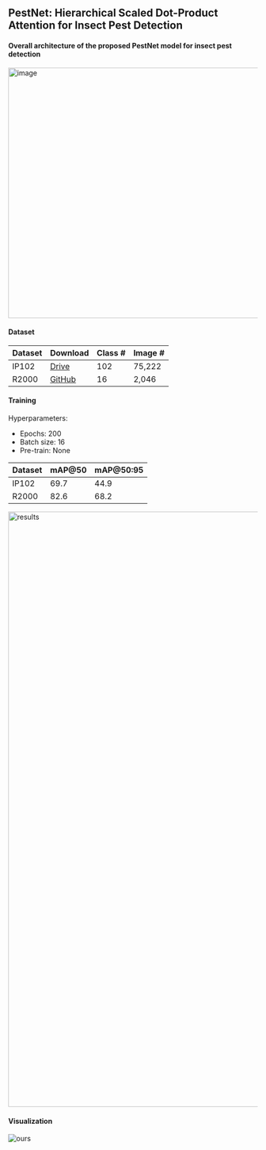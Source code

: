 ## PestNet: Hierarchical Scaled Dot-Product Attention for Insect Pest Detection

#### Overall architecture of the proposed PestNet model for insect pest detection
<img width="968" height="505" alt="image" src="https://github.com/user-attachments/assets/7a5517c3-4f62-479e-abb5-415f0ea958ee" />


#### Dataset
| Dataset | Download | Class # | Image # |
|---------|----------|---------|---------|
| IP102   | [Drive](https://drive.google.com/drive/folders/1svFSy2Da3cVMvekBwe13mzyx38XZ9xWo?usp=sharing)   | 102 | 75,222 |
| R2000   | [GitHub](https://github.com/awsomespark/R2000)        | 16  | 2,046  |

#### Training
Hyperparameters:
* Epochs: 200
* Batch size: 16
* Pre-train: None
  
| Dataset | mAP@50 | mAP@50:95 |
|---------|--------|----------|
| IP102   | 69.7   | 44.9     |
| R2000   | 82.6   | 68.2     |

<img width="2400" height="1200" alt="results" src="https://github.com/user-attachments/assets/50455831-9020-4f70-9d47-60b60ff36883" />

#### Visualization
![ours](https://github.com/user-attachments/assets/78cab0a6-a7c7-41cb-9c38-2d1000f725a4)
